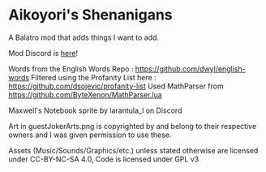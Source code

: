# Aikoyori's Shenanigans
A Balatro mod that adds things I want to add.

Mod Discord is [here](https://discord.gg/JVg8Bynm7k)!

Words from the English Words Repo : https://github.com/dwyl/english-words
Filtered using the Profanity List here : https://github.com/dsojevic/profanity-list
Used MathParser from https://github.com/ByteXenon/MathParser.lua

Maxwell's Notebook sprite by larantula_l on Discord

Art in guestJokerArts.png is copyrighted by and belong to their respective owners and I was given permission to use these.

Assets (Music/Sounds/Graphics/etc.) unless stated otherwise are licensed under CC-BY-NC-SA 4.0, Code is licensed under GPL v3